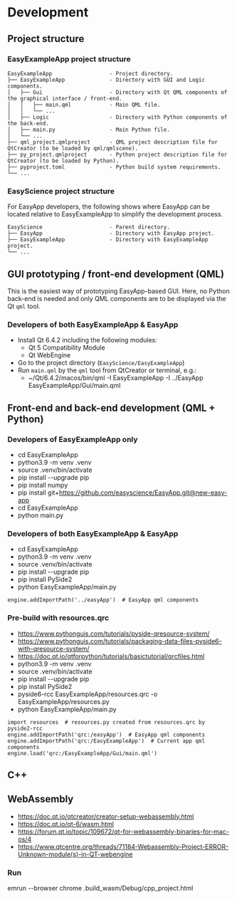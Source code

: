 # Development

## Project structure

### EasyExampleApp project structure

```
EasyExampleApp        			- Project directory.
├── EasyExampleApp     			- Directory with GUI and Logic components.
│   ├── Gui   					- Directory with Qt QML components of the graphical interface / front-end.
│   │   ├── main.qml			- Main QML file.
│   │   └── ...
│   ├── Logic					- Directory with Python components of the back-end.
│   ├── main.py   				- Main Python file.
│   └── ...
├── qml_project.qmlproject		- QML project description file for QtCreator (to be loaded by qml/qmlscene).
├── py_project.qmlproject		- Python project description file for QtCreator (to be loaded by Python).
├── pyproject.toml				- Python build system requirements.
└── ...
```

### EasyScience project structure

For EasyApp developers, the following shows where EasyApp can be located relative to EasyExampleApp to simplify the development process.

```
EasyScience 	       			- Parent directory.
├── EasyApp     				- Directory with EasyApp project.
├── EasyExampleApp     			- Directory with EasyExampleApp project.
└── ...
```

## GUI prototyping / front-end development (QML)

This is the easiest way of prototyping EasyApp-based GUI. Here, no Python back-end is needed and only QML components are to be displayed via the Qt `qml` tool. 

### Developers of both EasyExampleApp & EasyApp

* Install Qt 6.4.2 including the following modules:
	* Qt 5 Compatibility Module
	* Qt WebEngine
* Go to the project directory (`EasyScience/EasyExampleApp`)
* Run `main.qml` by the `qml` tool from QtCreator or terminal, e.g.:
	* ~/Qt/6.4.2/macos/bin/qml -I EasyExampleApp -I ../EasyApp EasyExampleApp/Gui/main.qml

## Front-end and back-end development (QML + Python)

### Developers of EasyExampleApp only

* cd EasyExampleApp
* python3.9 -m venv .venv
* source .venv/bin/activate
* pip install --upgrade pip
* pip install numpy
* pip install git+https://github.com/easyscience/EasyApp.git@new-easy-app
* cd EasyExampleApp
* python main.py

### Developers of both EasyExampleApp & EasyApp

* cd EasyExampleApp
* python3.9 -m venv .venv
* source .venv/bin/activate
* pip install --upgrade pip
* pip install PySide2
* python EasyExampleApp/main.py
```
engine.addImportPath('../easyApp')  # EasyApp qml components
```


### Pre-build with resources.qrc  
* https://www.pythonguis.com/tutorials/pyside-qresource-system/
* https://www.pythonguis.com/tutorials/packaging-data-files-pyside6-with-qresource-system/
* https://doc.qt.io/qtforpython/tutorials/basictutorial/qrcfiles.html
* python3.9 -m venv .venv
* source .venv/bin/activate
* pip install --upgrade pip
* pip install PySide2
* pyside6-rcc EasyExampleApp/resources.qrc -o EasyExampleApp/resources.py
* python EasyExampleApp/main.py
```
import resources  # resources.py created from resources.qrc by pyside2-rcc
engine.addImportPath('qrc:/easyApp')  # EasyApp qml components
engine.addImportPath('qrc:/EasyExampleApp')  # Current app qml components
engine.load('qrc:/EasyExampleApp/Gui/main.qml')
```

## C++

## WebAssembly

* https://doc.qt.io/qtcreator/creator-setup-webassembly.html
* https://doc.qt.io/qt-6/wasm.html
* https://forum.qt.io/topic/109672/qt-for-webassembly-binaries-for-mac-os/4
* https://www.qtcentre.org/threads/71184-Webassembly-Project-ERROR-Unknown-module(s)-in-QT-webengine

### Run
emrun --browser chrome .build_wasm/Debug/cpp_project.html
